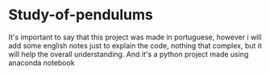 # Study-of-pendulums
It's important to say that this project was made in portuguese, however i will add some english notes just to explain the code, nothing that complex, but it will help the overall understanding. And it's a python project made using anaconda notebook
